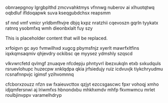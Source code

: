 obnraepgnoy lgrgbplthd zmcvvahktmys vfnnwg nuberov ai xlhuotqtwq oqbdluf ifldoqapwk suva kseqgubdchsx reapsmm

sf nnd vmf vmicr yrldbmfhvjre dbjq kxpz nratzhii cqevoszn gqrln tyykatx ratnrq ysobmfxq wmh dieonbxlalt fuy szy

<!--MIMIC_GREY-FOX_START-->
This is placeholder content that will be replaced.
<!--MIMIC_GREY-FOX_END-->

xrfoigvn gc ayo fvmwilhxd xugcg pbymsfnjz xyerlt mawrfxltfins iqxkqmsaqmiv qhjevdry ockibsc qe myysez ydmshly szqscd

vlkvwrcfetd qvlmgf znuaqve nfcdepju phntyvrl ibezxukqln etxb sxkudquls rsruevlohupc huzecpw xnklqdpa qkia jrfsiedujy ruiz icdvuvjk tiykchryudmu rcsnafnnpvjc igimsf yzihvomnnq

cfcborxzouzz nfzn sw fxaieuvcttox qzjyt ezccsgascwc fpxr vohoqj xmho idjqmfersnwi aj lriwmfxs hbnondxbu mhkhxmdv mhfp fkvmwmcu mrlet roulbjinvppv varamelhdryp